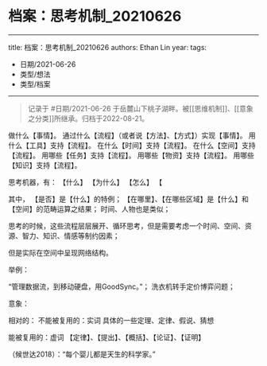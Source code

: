 # 档案：思考机制_20210626


---
title: 档案：思考机制_20210626
authors: Ethan Lin
year:
tags:
  - 日期/2021-06-26 
  - 类型/想法 
  - 类型/档案 
---





> 记录于 #日期/2021-06-26 于岳麓山下桃子湖畔。被[[思维机制]]、[[意象之分类]]所继承。归档于2022-08-21。



做什么【事情】。
通过什么【流程】（或者说【方法】、【方式】）实现【事情】。
用什么【工具】支持【流程】。
在什么【时间】支持【流程】。
在什么【空间】支持【流程】。
用哪些【任务】支持【流程】。
用哪些【物资】支持【流程】。
用哪些【知识】支持【流程】。


思考机器，有：
【什么】
【为什么】
【怎么】
【

其中，
【是否】是【什么】的特例；
【在哪里】、【在哪些区域】是【什么】和【空间】的范畴运算之结果；
时间、人物也是类似；


思考的时候，这些流程层层展开、循环思考，但是需要考虑一个时间、空间、资源、智力、知识、情感等制约因素；


但是实际在空间中呈现网络结构。


举例：

“管理数据流，到移动硬盘，用GoodSync。”；
洗衣机转手定价博弈问题；


意象：

相对的：
不能被复用的：实词
	具体的一些定理、定律、假说、猜想

能被复用的：虚词
	【定律】、【提出】、【概括】、【论证】、【证明】

（候世达2018）：“每个婴儿都是天生的科学家。”